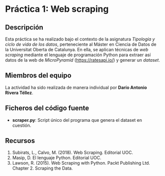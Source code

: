 # Práctica 1: Web scraping

## Descripción

Esta práctica se ha realizado bajo el contexto de la asignatura _Tipología y ciclo de vida de los datos_, perteneciente al Máster en Ciencia de Datos de la Universitat Oberta de Catalunya. En ella, se aplican técnicas de _web scraping_ mediante el lenguaje de programación Python para extraer así datos de la web de _MicroPyramid_ (https://ratesapi.io/) y generar un _dataset_.

## Miembros del equipo

La actividad ha sido realizada de manera individual por **Darío Antonio Rivera Téllez**.

## Ficheros del código fuente

* **scraper.py**: Script único del programa que genera el dataset en cuestión.

## Recursos

1. Subirats, L., Calvo, M. (2018). Web Scraping. Editorial UOC.
2. Masip, D. El lenguaje Python. Editorial UOC.
3. Lawson, R. (2015). Web Scraping with Python. Packt Publishing Ltd. Chapter 2.
Scraping the Data.